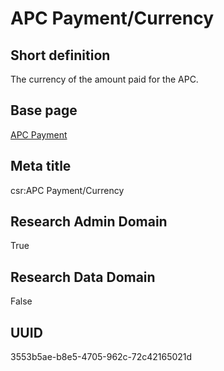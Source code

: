 # APC Payment/Currency
## Short definition
The currency of the amount paid for the APC.
## Base page
[APC Payment](https://github.com/EuroCRIS/CASRAI-Dictionairies/blob/main/Objects/APC%20Payment.md)
## Meta title
csr:APC Payment/Currency
## Research Admin Domain
True
## Research Data Domain
False
## UUID
3553b5ae-b8e5-4705-962c-72c42165021d
